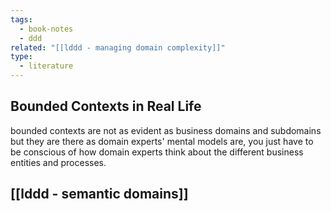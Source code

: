 ```yaml
---
tags:
  - book-notes
  - ddd
related: "[[lddd - managing domain complexity]]"
type:
  - literature
---
```


## Bounded Contexts in Real Life

bounded contexts are not as evident as business domains and subdomains but they are there as domain experts' mental models are, you just have to be conscious of how domain experts think about the different business entities and processes.


## [[lddd - semantic domains]]
